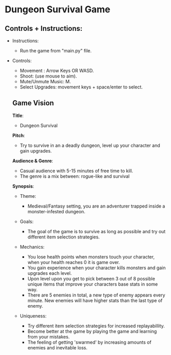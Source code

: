 # Dungeon Survival Game

## Controls + Instructions:

- Instructions:
    - Run the game from "main.py" file.

- Controls:
  - Movement : Arrow Keys OR WASD.
  - Shoot: (use mouse to aim).
  - Mute/Unmute Music: M.
  - Select Upgrades: movement keys + space/enter to select.
  
  ## Game Vision
  
  **Title**: 
    - Dungeon Survival
    
  **Pitch**:
    - Try to survive in an a deadly dungeon, level up your character and gain upgrades.
  
  **Audience & Genre**:
    - Casual audience with 5-15 minutes of free time to kill.
    - The genre is a mix between: rogue-like and survival
  
  **Synopsis**:
  
    - Theme: 
      - Medieval/Fantasy setting, you are an adventurer trapped inside a monster-infested dungeon.
      
    - Goals: 
      - The goal of the game is to survive as long as possible and try out different item selection strategies.
      
    - Mechanics:
       - You lose health points when monsters touch your character, when your health reaches 0 it is game over.
       - You gain experience when your character kills monsters and gain upgrades each level.
       - Upon level upon you get to pick between 3 out of 8 possible unique items that improve your characters base stats in some way.
       - There are 5 enemies in total, a new type of enemy appears every minute. New enemies will have higher stats than the last type of enemy.
       
    - Uniqueness:
      - Try different item selection strategies for increased replayabillity.
      - Become better at the game by playing the game and learning from your mistakes.
      - The feeling of getting 'swarmed' by increasing amounts of enemies and inevitable loss.
